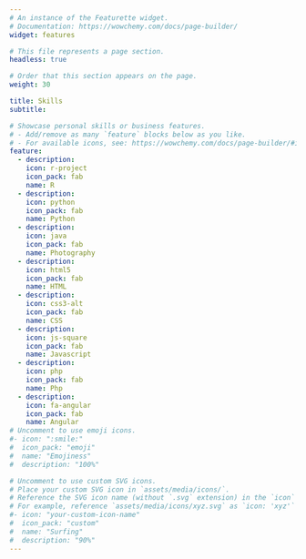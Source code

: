 ```yaml
---
# An instance of the Featurette widget.
# Documentation: https://wowchemy.com/docs/page-builder/
widget: features

# This file represents a page section.
headless: true

# Order that this section appears on the page.
weight: 30

title: Skills
subtitle:

# Showcase personal skills or business features.
# - Add/remove as many `feature` blocks below as you like.
# - For available icons, see: https://wowchemy.com/docs/page-builder/#icons
feature:
  - description:
    icon: r-project
    icon_pack: fab
    name: R
  - description:
    icon: python
    icon_pack: fab
    name: Python 
  - description: 
    icon: java
    icon_pack: fab
    name: Photography
  - description: 
    icon: html5
    icon_pack: fab
    name: HTML
  - description: 
    icon: css3-alt
    icon_pack: fab
    name: CSS
  - description: 
    icon: js-square
    icon_pack: fab
    name: Javascript
  - description: 
    icon: php
    icon_pack: fab
    name: Php 
  - description: 
    icon: fa-angular
    icon_pack: fab
    name: Angular
# Uncomment to use emoji icons.
#- icon: ":smile:"
#  icon_pack: "emoji"
#  name: "Emojiness"
#  description: "100%"

# Uncomment to use custom SVG icons.
# Place your custom SVG icon in `assets/media/icons/`.
# Reference the SVG icon name (without `.svg` extension) in the `icon` field.
# For example, reference `assets/media/icons/xyz.svg` as `icon: 'xyz'`
#- icon: "your-custom-icon-name"
#  icon_pack: "custom"
#  name: "Surfing"
#  description: "90%"
---
```

